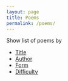 ```yaml
---
layout: page
title: Poems
permalink: /poems/
---
```


Show list of poems by
- [Title](./sort/title)
- [Author](./sort/author)
- [Form](./sort/form)
- [Difficulty](./sort/directory)